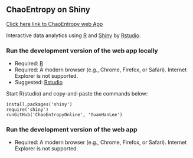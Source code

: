 ## ChaoEntropy on Shiny

<a href="http://spark.rstudio.com/mikelee/ChaoEntropy/" target="_blank">Click here link to ChaoEntropy web App</a>

Interactive data analytics using <a href="http://www.r-project.org/" target="_blank">R</a> and <a href="http://www.rstudio.com/shiny/" target="_blank">Shiny</a> by <a href="http://www.rstudio.com/" target="_blank">Rstudio</a>. 

### Run the development version of the web app locally

- Required: [R](http://cran.rstudio.com/)
- Required: A modern browser (e.g., Chrome, Firefox, or Safari). Internet Explorer is not supported.
- Suggested: [Rstudio](http://www.rstudio.com/ide/download/)

Start R(studio) and copy-and-paste the commands below:

```{r}
install.packages('shiny')
require('shiny')
runGitHub('ChaoEntropyOnline', 'YuanHanLee')
```

### Run the development version of the web app
- Required: A modern browser (e.g., Chrome, Firefox, or Safari). Internet Explorer is not supported.
  

